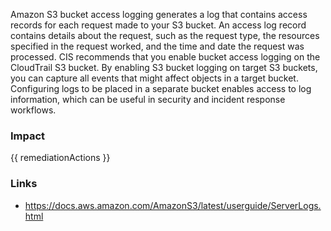 
Amazon S3 bucket access logging generates a log that contains access records for each request made to your S3 bucket. An access log record contains details about the request, such as the request type, the resources specified in the request worked, and the time and date the request was processed.
CIS recommends that you enable bucket access logging on the CloudTrail S3 bucket.
By enabling S3 bucket logging on target S3 buckets, you can capture all events that might affect objects in a target bucket. Configuring logs to be placed in a separate bucket enables access to log information, which can be useful in security and incident response workflows.


### Impact
<!-- Add Impact here -->

<!-- DO NOT CHANGE -->
{{ remediationActions }}

### Links
- https://docs.aws.amazon.com/AmazonS3/latest/userguide/ServerLogs.html


